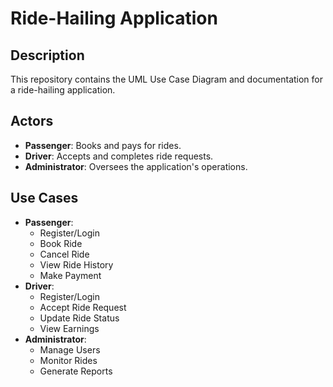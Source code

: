 # Ride-Hailing Application

## Description
This repository contains the UML Use Case Diagram and documentation for a ride-hailing application.

## Actors
- **Passenger**: Books and pays for rides.
- **Driver**: Accepts and completes ride requests.
- **Administrator**: Oversees the application's operations.

## Use Cases
- **Passenger**:
  - Register/Login
  - Book Ride
  - Cancel Ride
  - View Ride History
  - Make Payment
- **Driver**:
  - Register/Login
  - Accept Ride Request
  - Update Ride Status
  - View Earnings
- **Administrator**:
  - Manage Users
  - Monitor Rides
  - Generate Reports
